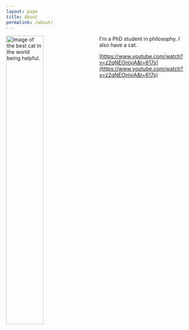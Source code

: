 ```yaml
---
layout: page
title: About
permalink: /about/
---
```

<img alt="Image of the best cat in the world being helpful." src="{{site.url}}/something-of-crunch/assets/images/IMG_20240814_150309.jpg" style="display: block; margin-left: auto; margin-right: auto; float: left; padding-right: 2em; width: 45%;">

I'm a PhD student in philosophy. I also have a cat.

[https://www.youtube.com/watch?v=z2qNEOnlxjA&t=617s](https://www.youtube.com/watch?v=z2qNEOnlxjA&t=617s)
